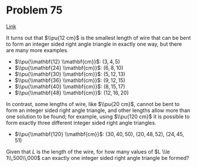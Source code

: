 # Problem 75

[Link](https://projecteuler.net/problem=75)

It turns out that $\\pu{12 cm}$ is the smallest length of wire that can be bent to form an integer sided right angle triangle in exactly one way, but there are many more examples.

*   $\\pu{\\mathbf{12} \\mathbf{cm}}$: $(3,4,5)$
*   $\\pu{\\mathbf{24} \\mathbf{cm}}$: $(6,8,10)$
*   $\\pu{\\mathbf{30} \\mathbf{cm}}$: $(5,12,13)$
*   $\\pu{\\mathbf{36} \\mathbf{cm}}$: $(9,12,15)$
*   $\\pu{\\mathbf{40} \\mathbf{cm}}$: $(8,15,17)$
*   $\\pu{\\mathbf{48} \\mathbf{cm}}$: $(12,16,20)$

In contrast, some lengths of wire, like $\\pu{20 cm}$, cannot be bent to form an integer sided right angle triangle, and other lengths allow more than one solution to be found; for example, using $\\pu{120 cm}$ it is possible to form exactly three different integer sided right angle triangles.

*   $\\pu{\\mathbf{120} \\mathbf{cm}}$: $(30,40,50)$, $(20,48,52)$, $(24,45,51)$

Given that $L$ is the length of the wire, for how many values of $L \\le 1\\,500\\,000$ can exactly one integer sided right angle triangle be formed?
